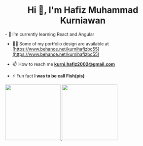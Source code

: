 <h1 align="center">Hi 👋, I'm Hafiz Muhammad Kurniawan</h1>
- 🌱 I’m currently learning React and Angular 

- 👨‍💻 Some of my portfolio design are available at [https://www.behance.net/kurnihafizbc55](https://www.behance.net/kurnihafizbc55)

- 📫 How to reach me **kurni.hafiz2002@gmail.com** 

- ⚡ Fun fact **I was to be call Fish(pis)**

<p align="left">
<a href="https://github.com/HafizKurni">
  <img height="180em" src="https://github-readme-stats-eight-theta.vercel.app/api?username=HafizKurni&show_icons=true&theme=algolia&include_all_commits=true&count_private=true"/>
  <img height="180em" src="https://github-readme-stats-eight-theta.vercel.app/api/top-langs/?username=HafizKurni&layout=compact&langs_count=8&theme=algolia"/>
</a>
</p>
